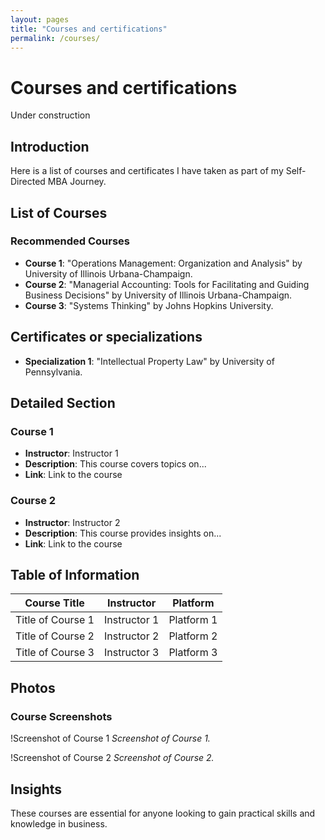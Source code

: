 ```yaml
---
layout: pages
title: "Courses and certifications"
permalink: /courses/
---
```


# Courses and certifications
Under construction
## Introduction
Here is a list of courses and certificates I have taken as part of my Self-Directed MBA Journey.

## List of Courses
### Recommended Courses
- **Course 1**: "Operations Management: Organization and Analysis" by University of Illinois Urbana-Champaign.
- **Course 2**: "Managerial Accounting: Tools for Facilitating and Guiding Business Decisions" by University of Illinois Urbana-Champaign.
- **Course 3**: "Systems Thinking" by Johns Hopkins University.

## Certificates or specializations
- **Specialization 1**: "Intellectual Property Law" by University of Pennsylvania.

## Detailed Section
### Course 1
- **Instructor**: Instructor 1
- **Description**: This course covers topics on...
- **Link**: Link to the course

### Course 2
- **Instructor**: Instructor 2
- **Description**: This course provides insights on...
- **Link**: Link to the course

## Table of Information
| Course Title     | Instructor  | Platform       |
|------------------|-------------|----------------|
| Title of Course 1| Instructor 1| Platform 1     |
| Title of Course 2| Instructor 2| Platform 2     |
| Title of Course 3| Instructor 3| Platform 3     |

## Photos
### Course Screenshots
!Screenshot of Course 1
*Screenshot of Course 1.*

!Screenshot of Course 2
*Screenshot of Course 2.*

## Insights
These courses are essential for anyone looking to gain practical skills and knowledge in business.
